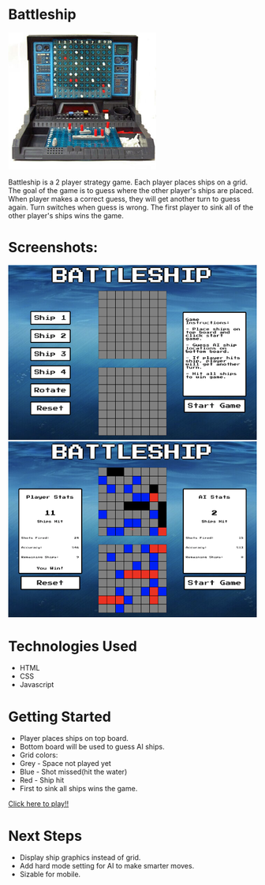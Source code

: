 # Battleship

![Battleship](img/battleship.jpg "Battleship")

Battleship is a 2 player strategy game. Each player places ships on a grid. The goal of the game is to guess where the other player's ships are placed. When player makes a correct guess, they will get another turn to guess again. Turn switches when guess is wrong. The first player to sink all of the other player's ships wins the game.

# Screenshots:

![Screenshot 1](img/screenshot.png "Screenshot 1") ![Screenshot 2](img/screenshot2.png "Screenshot 2")

# Technologies Used
* HTML
* CSS
* Javascript

# Getting Started

* Player places ships on top board.
* Bottom board will be used to guess AI ships.
* Grid colors:
* Grey - Space not played yet
* Blue - Shot missed(hit the water)
* Red - Ship hit
* First to sink all ships wins the game.

[Click here to play!!](https://alynguyen.github.io/battle-ship/)

# Next Steps
* Display ship graphics instead of grid.
* Add hard mode setting for AI to make smarter moves.
* Sizable for mobile.